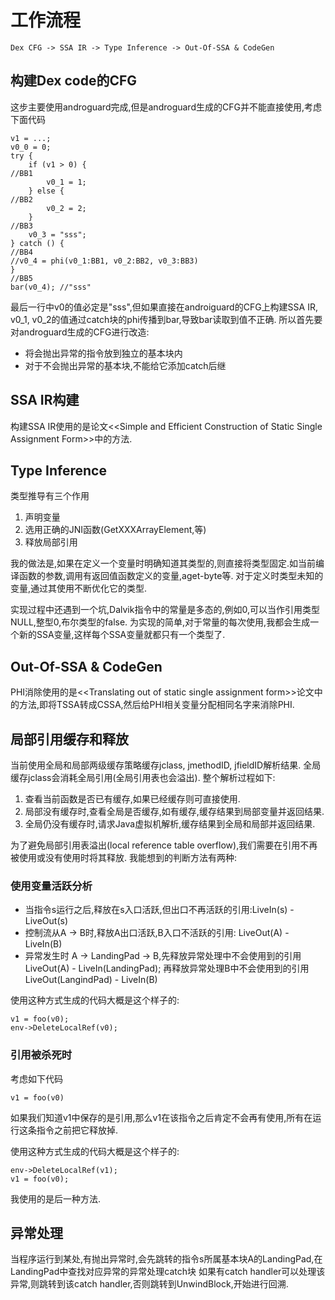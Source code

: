# 工作流程
```
Dex CFG -> SSA IR -> Type Inference -> Out-Of-SSA & CodeGen
```
## 构建Dex code的CFG
这步主要使用androguard完成,但是androguard生成的CFG并不能直接使用,考虑下面代码
```
v1 = ...;
v0_0 = 0;
try {
    if (v1 > 0) {
//BB1
        v0_1 = 1;
    } else {
//BB2
        v0_2 = 2;
    }
//BB3
    v0_3 = "sss";
} catch () {
//BB4
//v0_4 = phi(v0_1:BB1, v0_2:BB2, v0_3:BB3)
}
//BB5
bar(v0_4); //"sss"
```
最后一行中v0的值必定是"sss",但如果直接在androiguard的CFG上构建SSA IR, v0_1, v0_2的值通过catch块的phi传播到bar,导致bar读取到值不正确.
所以首先要对androguard生成的CFG进行改造:
+ 将会抛出异常的指令放到独立的基本块内
+ 对于不会抛出异常的基本块,不能给它添加catch后继

## SSA IR构建
构建SSA IR使用的是论文\<\<Simple and Efficient Construction of Static Single Assignment Form\>\>中的方法.

## Type Inference
类型推导有三个作用
1. 声明变量
2. 选用正确的JNI函数(GetXXXArrayElement,等)
3. 释放局部引用

我的做法是,如果在定义一个变量时明确知道其类型的,则直接将类型固定.如当前编译函数的参数,调用有返回值函数定义的变量,aget-byte等.
对于定义时类型未知的变量,通过其使用不断优化它的类型.

实现过程中还遇到一个坑,Dalvik指令中的常量是多态的,例如0,可以当作引用类型NULL,整型0,布尔类型的false.
为实现的简单,对于常量的每次使用,我都会生成一个新的SSA变量,这样每个SSA变量就都只有一个类型了.

## Out-Of-SSA & CodeGen
PHI消除使用的是\<\<Translating out of static single assignment form\>\>论文中的方法,即将TSSA转成CSSA,然后给PHI相关变量分配相同名字来消除PHI.

## 局部引用缓存和释放
当前使用全局和局部两级缓存策略缓存jclass, jmethodID, jfieldID解析结果.
全局缓存jclass会消耗全局引用(全局引用表也会溢出).
整个解析过程如下:
1. 查看当前函数是否已有缓存,如果已经缓存则可直接使用.
2. 局部没有缓存时,查看全局是否缓存,如有缓存,缓存结果到局部变量并返回结果.
3. 全局仍没有缓存时,请求Java虚拟机解析,缓存结果到全局和局部并返回结果.

为了避免局部引用表溢出(local reference table overflow),我们需要在引用不再被使用或没有使用时将其释放.
我能想到的判断方法有两种:

### 使用变量活跃分析
+ 当指令s运行之后,释放在s入口活跃,但出口不再活跃的引用:LiveIn(s) - LiveOut(s)
+ 控制流从A -> B时,释放A出口活跃,B入口不活跃的引用: LiveOut(A) - LiveIn(B)
+ 异常发生时 A -> LandingPad -> B,先释放异常处理中不会使用到的引用LiveOut(A) - LiveIn(LandingPad);
再释放异常处理B中不会使用到的引用LiveOut(LangindPad) - LiveIn(B)

使用这种方式生成的代码大概是这个样子的:
```
v1 = foo(v0);
env->DeleteLocalRef(v0);
```
### 引用被杀死时
考虑如下代码
```
v1 = foo(v0)
```
如果我们知道v1中保存的是引用,那么v1在该指令之后肯定不会再有使用,所有在运行这条指令之前把它释放掉.

使用这种方式生成的代码大概是这个样子的:
```
env->DeleteLocalRef(v1);
v1 = foo(v0);
```
我使用的是后一种方法.

## 异常处理
当程序运行到某处,有抛出异常时,会先跳转的指令s所属基本块A的LandingPad,在LandingPad中查找对应异常的异常处理catch块
如果有catch handler可以处理该异常,则跳转到该catch handler,否则跳转到UnwindBlock,开始进行回溯.